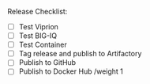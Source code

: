 Release Checklist:
* [ ] Test Viprion
* [ ] Test BIG-IQ
* [ ] Test Container
* [ ] Tag release and publish to Artifactory
* [ ] Publish to GitHub
* [ ] Publish to Docker Hub
/weight 1
